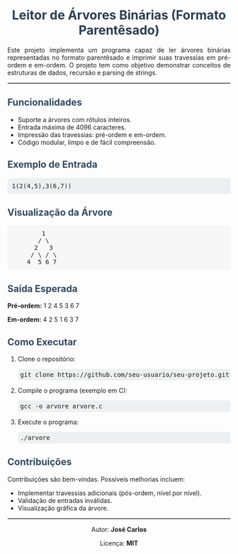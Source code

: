 <h1 style="text-align: center; color: #2c3e50;">Leitor de Árvores Binárias (Formato Parentêsado)</h1>

<p style="text-align: justify;">
  Este projeto implementa um programa capaz de ler árvores binárias representadas no formato parentêsado e 
  imprimir suas travessias em pré-ordem e em-ordem. O projeto tem como objetivo demonstrar conceitos de 
  estruturas de dados, recursão e parsing de strings.
</p>

<hr style="border: 1px solid #bdc3c7;">

<h2 style="color: #34495e;">Funcionalidades</h2>
<ul>
  <li>Suporte a árvores com rótulos inteiros.</li>
  <li>Entrada máxima de 4096 caracteres.</li>
  <li>Impressão das travessias: pré-ordem e em-ordem.</li>
  <li>Código modular, limpo e de fácil compreensão.</li>
</ul>

<h2 style="color: #34495e;">Exemplo de Entrada</h2>
<pre style="background-color: #ecf0f1; padding: 10px; border-radius: 5px;">
1(2(4,5),3(6,7))
</pre>

<h2 style="color: #34495e;">Visualização da Árvore</h2>
<pre style="background-color: #f7f7f7; padding: 10px; border-radius: 5px;">
        1
       / \
      2   3
     / \ / \
    4  5 6 7
</pre>

<h2 style="color: #34495e;">Saída Esperada</h2>
<p><strong>Pré-ordem:</strong> 1 2 4 5 3 6 7</p>
<p><strong>Em-ordem:</strong> 4 2 5 1 6 3 7</p>

<h2 style="color: #34495e;">Como Executar</h2>
<ol>
  <li>Clone o repositório:
    <pre style="background-color: #ecf0f1; padding: 5px; border-radius: 5px;">git clone https://github.com/seu-usuario/seu-projeto.git</pre>
  </li>
  <li>Compile o programa (exemplo em C):
    <pre style="background-color: #ecf0f1; padding: 5px; border-radius: 5px;">gcc -o arvore arvore.c</pre>
  </li>
  <li>Execute o programa:
    <pre style="background-color: #ecf0f1; padding: 5px; border-radius: 5px;">./arvore</pre>
  </li>
</ol>

<h2 style="color: #34495e;">Contribuições</h2>
<p>Contribuições são bem-vindas. Possíveis melhorias incluem:</p>
<ul>
  <li>Implementar travessias adicionais (pós-ordem, nível por nível).</li>
  <li>Validação de entradas inválidas.</li>
  <li>Visualização gráfica da árvore.</li>
</ul>

<hr style="border: 1px solid #bdc3c7;">

<p style="text-align: center;">Autor: <strong>José Carlos</strong></p>
<p style="text-align: center;">Licença: <strong>MIT</strong></p>
